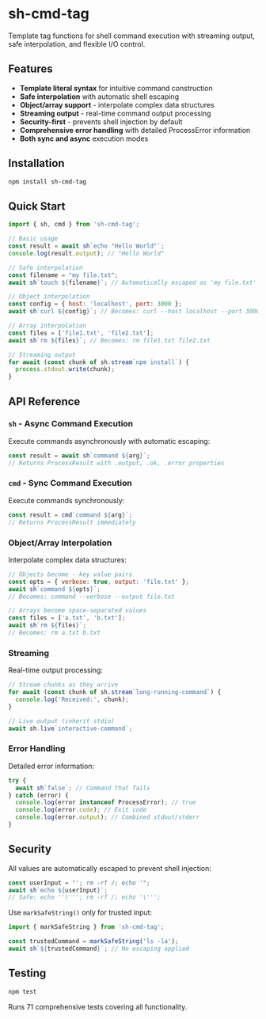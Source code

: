 # sh-cmd-tag

Template tag functions for shell command execution with streaming output, safe
interpolation, and flexible I/O control.

## Features

- **Template literal syntax** for intuitive command construction
- **Safe interpolation** with automatic shell escaping
- **Object/array support** - interpolate complex data structures
- **Streaming output** - real-time command output processing  
- **Security-first** - prevents shell injection by default
- **Comprehensive error handling** with detailed ProcessError information
- **Both sync and async** execution modes

## Installation

```bash
npm install sh-cmd-tag
```

## Quick Start

```javascript
import { sh, cmd } from 'sh-cmd-tag';

// Basic usage
const result = await sh`echo "Hello World"`;
console.log(result.output); // "Hello World"

// Safe interpolation
const filename = "my file.txt";
await sh`touch ${filename}`; // Automatically escaped as 'my file.txt'

// Object interpolation
const config = { host: 'localhost', port: 3000 };
await sh`curl ${config}`; // Becomes: curl --host localhost --port 3000

// Array interpolation  
const files = ['file1.txt', 'file2.txt'];
await sh`rm ${files}`; // Becomes: rm file1.txt file2.txt

// Streaming output
for await (const chunk of sh.stream`npm install`) {
  process.stdout.write(chunk);
}
```

## API Reference

### `sh` - Async Command Execution

Execute commands asynchronously with automatic escaping:

```javascript
const result = await sh`command ${arg}`;
// Returns ProcessResult with .output, .ok, .error properties
```

### `cmd` - Sync Command Execution

Execute commands synchronously:

```javascript
const result = cmd`command ${arg}`;
// Returns ProcessResult immediately
```

### Object/Array Interpolation

Interpolate complex data structures:

```javascript
// Objects become --key value pairs
const opts = { verbose: true, output: 'file.txt' };
await sh`command ${opts}`;
// Becomes: command --verbose --output file.txt

// Arrays become space-separated values
const files = ['a.txt', 'b.txt'];
await sh`rm ${files}`;
// Becomes: rm a.txt b.txt
```

### Streaming

Real-time output processing:

```javascript
// Stream chunks as they arrive
for await (const chunk of sh.stream`long-running-command`) {
  console.log('Received:', chunk);
}

// Live output (inherit stdio)
await sh.live`interactive-command`;
```

### Error Handling

Detailed error information:

```javascript
try {
  await sh`false`; // Command that fails
} catch (error) {
  console.log(error instanceof ProcessError); // true
  console.log(error.code); // Exit code
  console.log(error.output); // Combined stdout/stderr
}
```

## Security

All values are automatically escaped to prevent shell injection:

```javascript
const userInput = "'; rm -rf /; echo '";
await sh`echo ${userInput}`; 
// Safe: echo ''\'''; rm -rf /; echo '\''';
```

Use `markSafeString()` only for trusted input:

```javascript
import { markSafeString } from 'sh-cmd-tag';

const trustedCommand = markSafeString('ls -la');
await sh`${trustedCommand}`; // No escaping applied
```

## Testing

```bash
npm test
```

Runs 71 comprehensive tests covering all functionality.
